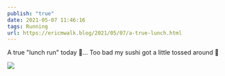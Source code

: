 ```yaml
---
publish: "true"
date: 2021-05-07 11:46:16
tags: Running
url: https://ericmwalk.blog/2021/05/07/a-true-lunch.html
---
```


A true "lunch run" today 🤣... Too bad my sushi got a little tossed around 🤷

![](https://ericmwalk.blog/uploads/2021/14f172a4f7.jpg)